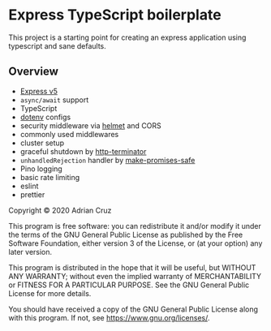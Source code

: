 # Express TypeScript boilerplate

This project is a starting point for creating an express application using typescript and sane defaults.

## Overview

- [Express v5](https://expressjs.com/en/5x/api.html)
- `async/await` support
- TypeScript
- [dotenv](https://github.com/motdotla/dotenv#readme) configs
- security middleware via [helmet](https://github.com/helmetjs/helmet) and CORS
- commonly used middlewares
- cluster setup
- graceful shutdown by [http-terminator](https://github.com/gajus/http-terminator/tree/master/.README#readme)
- `unhandledRejection` handler by [make-promises-safe](https://github.com/mcollina/make-promises-safe/blob/master/README.md)
- Pino logging
- basic rate limiting
- eslint
- prettier

Copyright © 2020 Adrian Cruz

This program is free software: you can redistribute it and/or modify
it under the terms of the GNU General Public License as published by
the Free Software Foundation, either version 3 of the License, or
(at your option) any later version.

This program is distributed in the hope that it will be useful,
but WITHOUT ANY WARRANTY; without even the implied warranty of
MERCHANTABILITY or FITNESS FOR A PARTICULAR PURPOSE. See the
GNU General Public License for more details.

You should have received a copy of the GNU General Public License
along with this program. If not, see <https://www.gnu.org/licenses/>.

